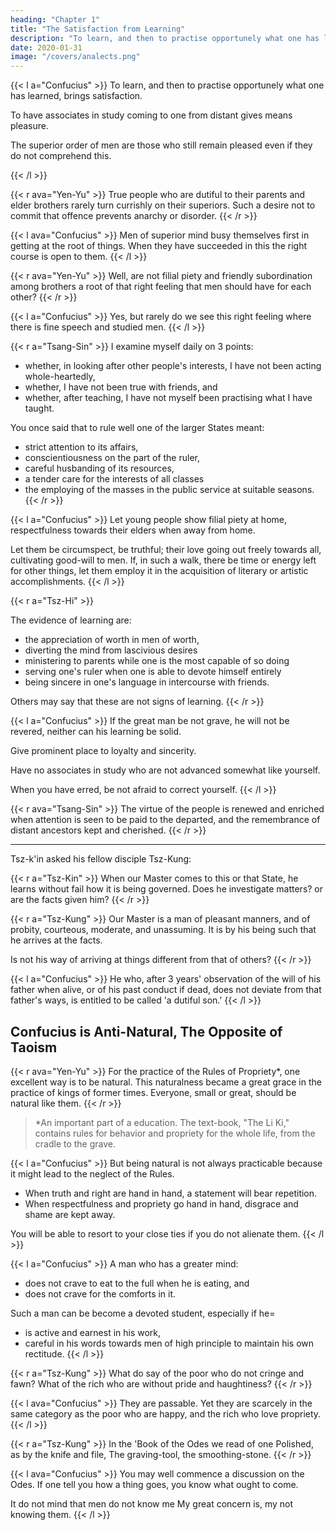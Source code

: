 ```yaml
---
heading: "Chapter 1"
title: "The Satisfaction from Learning"
description: "To learn, and then to practise opportunely what one has learned, brings satisfaction"
date: 2020-01-31
image: "/covers/analects.png"
---
```



{{< l a="Confucius" >}}
To learn, and then to practise opportunely what one has learned, brings satisfaction.

To have associates in study coming to one from distant gives means pleasure.

The superior order of men are those who still remain pleased even if they do not comprehend this.
<!-- And are not those who, while not comprehending all that is said, still remain not unpleased to hear, men of ?" -->
{{< /l >}}


<!-- r ava="Scholar Yu" -->
{{< r ava="Yen-Yu" >}}
True people who are dutiful to their parents and elder brothers rarely turn currishly on their superiors. Such a desire not to commit that offence prevents anarchy or disorder.
{{< /r >}}

{{< l ava="Confucius" >}}
Men of superior mind busy themselves first in getting at the root of things. When they have succeeded in this the right course is open to them.
{{< /l >}}

{{< r ava="Yen-Yu" >}}
Well, are not filial piety and friendly subordination among brothers a root of that right feeling that men should have for each other?
{{< /r >}}

{{< l a="Confucius" >}}
Yes, but rarely do we see this right feeling where there is fine speech and studied men.
{{< /l >}}


<!-- r a="Scholar-Tsang" -->
{{< r a="Tsang-Sin" >}}
I examine myself daily on 3 points:
- whether, in looking after other people's interests, I have not been acting whole-heartedly,
- whether, I have not been true with friends, and
- whether, after teaching, I have not myself been practising what I have taught.

You once said that to rule well one of the larger States meant:
- strict attention to its affairs,
- conscientiousness on the part of the ruler,
- careful husbanding of its resources,
- a tender care for the interests of all classes
- the employing of the masses in the public service at suitable seasons.
{{< /r >}}


{{< l a="Confucius" >}}
Let young people show filial piety at home, respectfulness towards their elders when away from home.

Let them be circumspect, be truthful; their love going out freely towards all, cultivating good-will to men.
If, in such a walk, there be time or energy left for other things, let them employ it in the acquisition of literary or artistic accomplishments.
{{< /l >}}


{{< r a="Tsz-Hi" >}}
<!-- Disciple Tsz-hi:  -->
The evidence of learning are:
- the appreciation of worth in men of worth,
- diverting the mind from lascivious desires
- ministering to parents while one is the most capable of so doing
- serving one's ruler when one is able to devote himself entirely
- being sincere in one's language in intercourse with friends.

Others may say that these are not signs of learning.
{{< /r >}}

{{< l a="Confucius" >}}
If the great man be not grave, he will not be revered, neither can his learning be solid.

Give prominent place to loyalty and sincerity.

Have no associates in study who are not advanced somewhat like yourself.

When you have erred, be not afraid to correct yourself.
{{< /l >}}


{{< r ava="Tsang-Sin" >}}
The virtue of the people is renewed and enriched when attention is seen to be paid to the departed, and the remembrance of distant ancestors kept and cherished.
{{< /r >}}

---

Tsz-k'in asked his fellow disciple Tsz-Kung:

{{< r a="Tsz-Kin" >}}
When our Master comes to this or that State, he learns without fail how it is being governed. Does he investigate matters? or are the facts given him?
{{< /r >}}

{{< r a="Tsz-Kung" >}}
Our Master is a man of pleasant manners, and of probity, courteous, moderate, and unassuming. It is by his being such that he arrives at the facts. 

Is not his way of arriving at things different from that of others?
{{< /r >}}

{{< l a="Confucius" >}}
He who, after 3 years' observation of the will of his father when alive, or of his past conduct if dead, does not deviate from that father's ways, is entitled to be called 'a dutiful son.'
{{< /l >}}


## Confucius is Anti-Natural, The Opposite of Taoism

{{< r ava="Yen-Yu" >}}
For the practice of the Rules of Propriety*, one excellent way is to be natural. This naturalness became a great grace in the practice of kings of former times. Everyone, small or great, should be natural like them.
{{< /r >}}

> *An important part of a education. The text-book, "The Li Ki," contains rules for behavior and propriety for the whole life, from the cradle to the grave.


{{< l a="Confucius" >}}
But being natural is not always practicable because it might lead to the neglect of the Rules. 

<!-- It is not so in the case of a person who does things naturally, knowing that he should act so, and yet who neglects to regulate his acts according to the Rules. -->

- When truth and right are hand in hand, a statement will bear repetition. 
- When respectfulness and propriety go hand in hand, disgrace and shame are kept away. 

You will be able to resort to your close ties if you do not alienate them.
{{< /l >}}


<!-- Remove all occasion for alienating those to whom you are bound by close ties, and you have them still to resort to. -->

{{< l a="Confucius" >}}
A man who has a greater mind: 
- does not crave to eat to the full when he is eating, and
- does not crave for the comforts in it.

Such a man can be become a devoted student, especially if he= 
- is active and earnest in his work,
- careful in his words towards men of high principle to maintain his own rectitude.
{{< /l >}}

{{< r a="Tsz-Kung"  >}}
What do say of the poor who do not cringe and fawn? What of the rich who are without pride and haughtiness?
{{< /r >}}

{{< l ava="Confucius" >}}
They are passable. Yet they are scarcely in the same category as the poor who are happy, and the rich who love propriety.
{{< /l >}}

{{< r a="Tsz-Kung"  >}}
In the 'Book of the Odes we read of one Polished, as by the knife and file, The graving-tool, the smoothing-stone.
{{< /r >}}

{{< l ava="Confucius" >}}
You may well commence a discussion on the Odes. If one tell you how a thing goes, you know what ought to come.

It do not mind that men do not know me
My great concern is, my not knowing them.
{{< /l >}}

